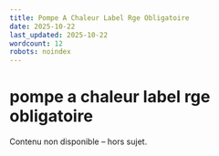 ```yaml
---
title: Pompe A Chaleur Label Rge Obligatoire
date: 2025-10-22
last_updated: 2025-10-22
wordcount: 12
robots: noindex
---
```


# pompe a chaleur label rge obligatoire

Contenu non disponible – hors sujet.